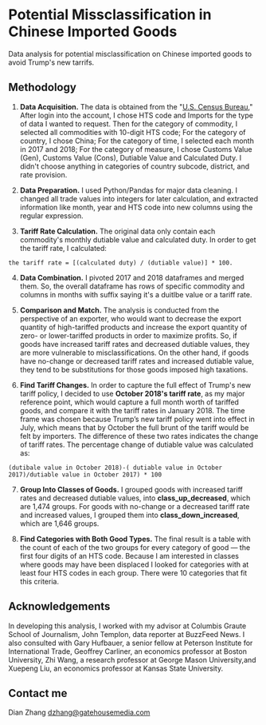 # Potential Missclassification in Chinese Imported Goods
Data analysis for potential misclassification on Chinese imported goods to avoid Trump's new tarrifs.


## Methodology

1. **Data Acquisition.** 
The data is obtained from the "[U.S. Census Bureau](https://usatrade.census.gov/)," After login into the account, I chose HTS code and Imports for the type of data I wanted to request. Then for the category of  commodity, I selected all commodities with 10-digit HTS code; For the category of  country, I chose China; For the category  of time, I selected each month in 2017 and 2018; For the category of measure, I chose Customs Value (Gen), Customs Value (Cons), Dutiable Value and Calculated Duty. I didn't choose anything in categories of country subcode, district, and rate provision.

2. **Data Preparation.** 
I used Python/Pandas for major data cleaning. I changed all trade values into integers for later calculation, and extracted information like month, year and HTS code into new columns using the regular expression. 

3. **Tariff Rate Calculation.** 
The original data only contain each commodity's monthly dutiable value and calculated duty. In order to get the tariff rate, I calculated: 
```
the tariff rate = [(calculated duty) / (dutiable value)] * 100.
```

4. **Data Combination.** 
I pivoted 2017 and 2018 dataframes and merged them. So, the overall dataframe has rows of specific commodity and columns in months with suffix saying it's a duitlbe value or a tariff rate.

5. **Comparison and Match.** 
The analysis is conducted from the perspective of an exporter, who would want to decrease the export quantity of high-tariffed products and increase the export quantity of zero- or lower-tariffed products in order to maximize profits. So, if goods have increased tariff rates and decreased dutiable values, they are more vulnerable to misclassifications. On the other hand, if goods have no-change or decreased tariff rates and increased dutiable value, they tend to be substitutions for those goods imposed high taxations.

6. **Find Tariff Changes.** 
In order to capture the full effect of Trump's new tariff policy, I decided to use **October 2018's tariff rate**, as my major reference point, which would capture a full month worth of tariffed goods, and compare it with the tariff rates in January 2018. The time frame was chosen because Trump’s new tariff policy went into effect in July, which means that by October the full brunt of the tariff would be felt by importers. The difference of these two rates indicates the change of tariff rates. The percentage change of dutiable value was calculated as:
```
(dutibale value in October 2018)-( dutiable value in October 2017)/dutiable value in October 2017) * 100
```

7. **Group Into Classes of Goods.** 
I grouped goods with increased tariff rates and decreased dutiable values, into **class_up_decreased**, which are 1,474 groups. For goods with no-change or a decreased tariff rate and increased values, I grouped them into **class_down_increased**, which are 1,646 groups. 

8. **Find Categories with Both Good Types.** 
The final result is a table with the count of each of the two groups for every category of good — the first four digits of an HTS code. Because I am interested in classes where goods may have been displaced I looked for categories with at least four HTS codes in each group. There were 10 categories that fit this criteria.

## Acknowledgements
In developing this analysis, I worked with my advisor at Columbis Graute School of Journalism, John Templon, data reporter at BuzzFeed News. I also consulted with  Gary Hufbauer, a senior fellow at Peterson Institute for International Trade, Geoffrey Carliner, an economics professor at Boston University, Zhi Wang, a research professor at George Mason University,and Xuepeng Liu, an economics professor at Kansas State University.

## Contact me
Dian Zhang
dzhang@gatehousemedia.com
